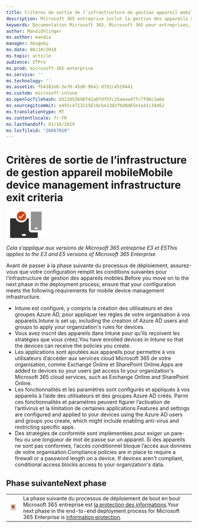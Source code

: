 ```yaml
---
title: Critères de sortie de l’infrastructure de gestion appareil mobile
description: Microsoft 365 entreprise inclut la gestion des appareils mobiles à l’aide de Microsoft Intune. Passez en revue les exigences et les conditions préalables, configurer Intune à l’aide de vos ressources Azure Active Directory, inscrivez iOS, Mac OS, Android et Windows appareils, déployer des applications, créer un profil de configuration, utilisez une stratégie de conformité et activer l’accès mobile conditionnelle gestion des périphériques avec Microsoft 365 pour entreprises.
keywords: Documentation Microsoft 365, Microsoft 365 pour entreprises, Microsoft 365, gestion des appareils mobiles, Intune
author: MandiOhlinger
ms.author: mandia
manager: dougeby
ms.date: 08/10/2018
ms.topic: article
audience: ITPro
ms.prod: microsoft-365-enterprise
ms.service: ''
ms.technology: ''
ms.assetid: fb4182e6-5e78-45d0-9641-d791c4519441
ms.custom: microsoft-intune
ms.openlocfilehash: b511052698f42a07df5fc25aeaad7fc7f00c2a6e
ms.sourcegitcommit: e491c4713115610cbe13d2fbd0d65e1a41c34d62
ms.translationtype: MT
ms.contentlocale: fr-FR
ms.lasthandoff: 01/16/2019
ms.locfileid: "26867010"
---
```

# <a name="mobile-device-management-infrastructure-exit-criteria"></a><span data-ttu-id="73fef-105">Critères de sortie de l’infrastructure de gestion appareil mobile</span><span class="sxs-lookup"><span data-stu-id="73fef-105">Mobile device management infrastructure exit criteria</span></span>

![](./media/deploy-foundation-infrastructure/mobiledevicemgmt_icon-small.png)

<span data-ttu-id="73fef-106">*Cela s’applique aux versions de Microsoft 365 entreprise E3 et E5*</span><span class="sxs-lookup"><span data-stu-id="73fef-106">*This applies to the E3 and E5 versions of Microsoft 365 Enterprise*</span></span>

<span data-ttu-id="73fef-107">Avant de passer à la phase suivante du processus de déploiement, assurez-vous que votre configuration remplit les conditions suivantes pour l’infrastructure de gestion des appareils mobiles.</span><span class="sxs-lookup"><span data-stu-id="73fef-107">Before you move on to the next phase in the deployment process, ensure that your configuration meets the following requirements for mobile device management infrastructure.</span></span>

- <span data-ttu-id="73fef-108">Intune est configuré, y compris la création des utilisateurs et des groupes Azure AD, pour appliquer les règles de votre organisation à vos appareils.</span><span class="sxs-lookup"><span data-stu-id="73fef-108">Intune is set up, including the creation of Azure AD users and groups to apply your organization's rules for devices.</span></span>
- <span data-ttu-id="73fef-109">Vous avez inscrit des appareils dans Intune pour qu’ils reçoivent les stratégies que vous créez.</span><span class="sxs-lookup"><span data-stu-id="73fef-109">You have enrolled devices in Intune so that the devices can receive the policies you create.</span></span>
- <span data-ttu-id="73fef-110">Les applications sont ajoutées aux appareils pour permettre à vos utilisateurs d’accéder aux services cloud Microsoft 365 de votre organisation, comme Exchange Online et SharePoint Online.</span><span class="sxs-lookup"><span data-stu-id="73fef-110">Apps are added to devices so your users get access to your organization's Microsoft 365 cloud services, such as Exchange Online and SharePoint Online.</span></span>
- <span data-ttu-id="73fef-111">Les fonctionnalités et les paramètres sont configurés et appliqués à vos appareils à l’aide des utilisateurs et des groupes Azure AD créés. Parmi ces fonctionnalités et paramètres peuvent figurer l’activation de l’antivirus et la limitation de certaines applications.</span><span class="sxs-lookup"><span data-stu-id="73fef-111">Features and settings are configured and applied to your devices using the Azure AD users and groups you create, which might include enabling anti-virus and restricting specific apps.</span></span>
- <span data-ttu-id="73fef-p102">Des stratégies de conformité sont implémentées pour exiger un pare-feu ou une longueur de mot de passe sur un appareil. Si des appareils ne sont pas conformes, l’accès conditionnel bloque l’accès aux données de votre organisation.</span><span class="sxs-lookup"><span data-stu-id="73fef-p102">Compliance policies are in place to require a firewall or a password length on a device. If devices aren't compliant, conditional access blocks access to your organization's data.</span></span>

## <a name="next-phase"></a><span data-ttu-id="73fef-114">Phase suivante</span><span class="sxs-lookup"><span data-stu-id="73fef-114">Next phase</span></span>

|||
|:-------|:-----|
|![](./media/deploy-foundation-infrastructure/infoprotection_icon-small.png)| <span data-ttu-id="73fef-115">La phase suivante du processus de déploiement de bout en bout Microsoft 365 entreprise est [la protection des informations](infoprotect-infrastructure.md).</span><span class="sxs-lookup"><span data-stu-id="73fef-115">Your next phase in the end-to-end deployment process for Microsoft 365 Enterprise is [information protection](infoprotect-infrastructure.md).</span></span> |
